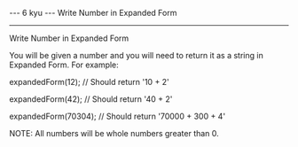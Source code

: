 --- 6 kyu --- Write Number in Expanded Form

------

Write Number in Expanded Form

You will be given a number and you will need to return it as a string in Expanded Form. For example:

expandedForm(12); // Should return '10 + 2'

expandedForm(42); // Should return '40 + 2'

expandedForm(70304); // Should return '70000 + 300 + 4'

NOTE: All numbers will be whole numbers greater than 0.